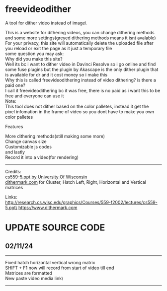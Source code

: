 # freevideodither
A tool for dither video instead of image\

This is a website for dithering videos, you can change dithering methods and some more settings(greyed dithering methods means it isnt avalable)\
For your privacy, this site will automatically delete the uploaded file after you reload or exit the page as it just a temporary file\
some question you may ask:\
Why did you make this site?\
Well its bc i want to dither video in Davinci Resolve so i go online and find some fuse plugins but the plugin by Akascape is the only dither plugin that is available for dr and it cost money so i make this\
Why this is called freevideodithering instead of video dithering? is there a paid one?\
I call it freevideodithering bc it was free, there is no paid as i want this to be free and everyone can use it\
Note:\
This tool does not dither based on the color palletes, instead it get the\
pixel infomation in the frame of video so you dont have to make you own color palletes

Features

More dithering methods(still making some more)\
Change canvas size\
Customizable js codes\
and lastly\
Record it into a video(for rendering)

---------------------------------------------------------------------------------------------------------------------------------------------------------------------------------------------------------------------------------------------------------

Credits:\
[cs559-5.ppt by University Of Wisconsin](http://research.cs.wisc.edu/graphics/Courses/559-f2002/lectures/cs559-5.ppt)\
[dithermark.com](https://www.dithermark.com) for Cluster, Hatch Left, Right, Horizontal and Vertical matrices

Links:\
http://research.cs.wisc.edu/graphics/Courses/559-f2002/lectures/cs559-5.ppt\
https://www.dithermark.com







# UPDATE SOURCE CODE
## 02/11/24

***
Fixed hatch horizontal vertical wrong matrix\
SHIFT + F1 now will record from start of video till end\
Matrices are formatted\
New paste video media link\
***
